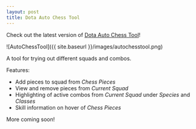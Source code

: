 ```yaml
---
layout: post
title: Dota Auto Chess Tool
---
```


Check out the latest version of [Dota Auto Chess Tool](http://dota.wassuh.com)!

![AutoChessTool]({{ site.baseurl }}/images/autochesstool.png)

A tool for trying out different squads and combos.

Features:
* Add pieces to squad from *Chess Pieces*
* View and remove pieces from *Current Squad*
* Highlighting of active combos from *Current Squad* under *Species* and *Classes*
* Skill information on hover of *Chess Pieces*

More coming soon!